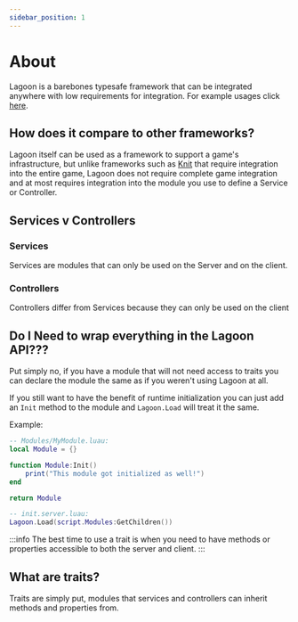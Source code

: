 ```yaml
---
sidebar_position: 1
---
```


# About
Lagoon is a barebones typesafe framework that can be integrated anywhere with low requirements for integration. For example usages click [here](https://github.com/re-sync-dev/Lagoon/releases).

## How does it compare to other frameworks?
Lagoon itself can be used as a framework to support a game's infrastructure, but unlike frameworks such as [Knit](https://github.com/Sleitnick/Knit) that require integration into the entire game, Lagoon does not require complete game integration and at most requires integration into the module you use to define a Service or Controller.

## Services v Controllers
### Services
Services are modules that can only be used on the Server and on the client.

### Controllers
Controllers differ from Services because they can only be used on the client

## Do I Need to wrap everything in the Lagoon API???
Put simply no, if you have a module that will not need access to traits you can declare the module the same as if you weren't using Lagoon at all.

If you still want to have the benefit of runtime initialization you can just add an `Init` method to the module and `Lagoon.Load` will treat it the same.

Example:
```lua
-- Modules/MyModule.luau:
local Module = {}

function Module:Init()
	print("This module got initialized as well!")
end

return Module

-- init.server.luau:
Lagoon.Load(script.Modules:GetChildren())
```

:::info
The best time to use a trait is when you need to have methods or properties accessible to both the server and client.
:::

## What are traits?
Traits are simply put, modules that services and controllers can inherit methods and properties from.
